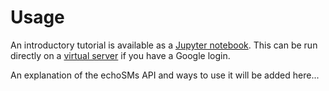 # Usage

An introductory tutorial is available as a [Jupyter notebook](https://github.com/ices-tools-dev/echoSMs/blob/main/docs/tutorial.ipynb). This can be run directly on a [virtual server](https://colab.research.google.com/github/ices-tools-dev/echoSMs/blob/main/docs/tutorial.ipynb) if you have a Google login.

An explanation of the echoSMs API and ways to use it will be added here...